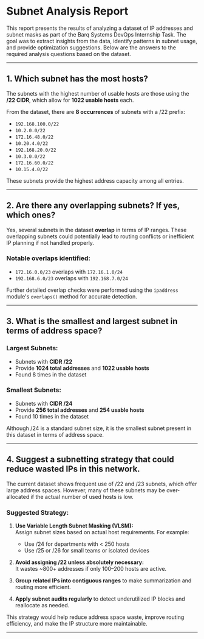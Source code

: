 # Subnet Analysis Report

This report presents the results of analyzing a dataset of IP addresses and subnet masks as part of the Barq Systems DevOps Internship Task. The goal was to extract insights from the data, identify patterns in subnet usage, and provide optimization suggestions. Below are the answers to the required analysis questions based on the dataset.

---

## 1. Which subnet has the most hosts?

The subnets with the highest number of usable hosts are those using the **/22 CIDR**, which allow for **1022 usable hosts** each.

From the dataset, there are **8 occurrences** of subnets with a /22 prefix:

- `192.168.100.0/22`
- `10.2.0.0/22`
- `172.16.48.0/22`
- `10.20.4.0/22`
- `192.168.20.0/22`
- `10.3.0.0/22`
- `172.16.60.0/22`
- `10.15.4.0/22`

These subnets provide the highest address capacity among all entries.

---

## 2. Are there any overlapping subnets? If yes, which ones?

Yes, several subnets in the dataset **overlap** in terms of IP ranges. These overlapping subnets could potentially lead to routing conflicts or inefficient IP planning if not handled properly.

### Notable overlaps identified:
- `172.16.0.0/23` overlaps with `172.16.1.0/24`
- `192.168.6.0/23` overlaps with `192.168.7.0/24`

Further detailed overlap checks were performed using the `ipaddress` module's `overlaps()` method for accurate detection.

---

## 3. What is the smallest and largest subnet in terms of address space?

### Largest Subnets:
- Subnets with **CIDR /22**
- Provide **1024 total addresses** and **1022 usable hosts**
- Found 8 times in the dataset

### Smallest Subnets:
- Subnets with **CIDR /24**
- Provide **256 total addresses** and **254 usable hosts**
- Found 10 times in the dataset

Although /24 is a standard subnet size, it is the smallest subnet present in this dataset in terms of address space.

---

## 4. Suggest a subnetting strategy that could reduce wasted IPs in this network.

The current dataset shows frequent use of /22 and /23 subnets, which offer large address spaces. However, many of these subnets may be over-allocated if the actual number of used hosts is low.

### Suggested Strategy:

1. **Use Variable Length Subnet Masking (VLSM):**  
   Assign subnet sizes based on actual host requirements. For example:
   - Use /24 for departments with < 250 hosts
   - Use /25 or /26 for small teams or isolated devices

2. **Avoid assigning /22 unless absolutely necessary:**  
   It wastes ~800+ addresses if only 100–200 hosts are active.

3. **Group related IPs into contiguous ranges** to make summarization and routing more efficient.

4. **Apply subnet audits regularly** to detect underutilized IP blocks and reallocate as needed.

This strategy would help reduce address space waste, improve routing efficiency, and make the IP structure more maintainable.

---
